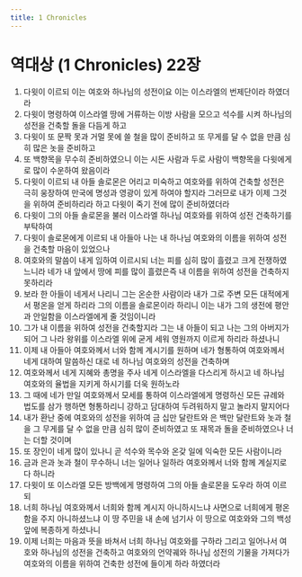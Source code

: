 ```yaml
---
title: 1 Chronicles
---
```


# 역대상 (1 Chronicles) 22장
1. 다윗이 이르되 이는 여호와 하나님의 성전이요 이는 이스라엘의 번제단이라 하였더라
1. 다윗이 명령하여 이스라엘 땅에 거류하는 이방 사람을 모으고 석수를 시켜 하나님의 성전을 건축할 돌을 다듬게 하고
1. 다윗이 또 문짝 못과 거멀 못에 쓸 철을 많이 준비하고 또 무게를 달 수 없을 만큼 심히 많은 놋을 준비하고
1. 또 백향목을 무수히 준비하였으니 이는 시돈 사람과 두로 사람이 백향목을 다윗에게로 많이 수운하여 왔음이라
1. 다윗이 이르되 내 아들 솔로몬은 어리고 미숙하고 여호와를 위하여 건축할 성전은 극히 웅장하여 만국에 명성과 영광이 있게 하여야 할지라 그러므로 내가 이제 그것을 위하여 준비하리라 하고 다윗이 죽기 전에 많이 준비하였더라
1. 다윗이 그의 아들 솔로몬을 불러 이스라엘 하나님 여호와를 위하여 성전 건축하기를 부탁하여
1. 다윗이 솔로몬에게 이르되 내 아들아 나는 내 하나님 여호와의 이름을 위하여 성전을 건축할 마음이 있었으나
1. 여호와의 말씀이 내게 임하여 이르시되 너는 피를 심히 많이 흘렸고 크게 전쟁하였느니라 네가 내 앞에서 땅에 피를 많이 흘렸은즉 내 이름을 위하여 성전을 건축하지 못하리라
1. 보라 한 아들이 네게서 나리니 그는 온순한 사람이라 내가 그로 주변 모든 대적에게서 평온을 얻게 하리라 그의 이름을 솔로몬이라 하리니 이는 내가 그의 생전에 평안과 안일함을 이스라엘에게 줄 것임이니라
1. 그가 내 이름을 위하여 성전을 건축할지라 그는 내 아들이 되고 나는 그의 아버지가 되어 그 나라 왕위를 이스라엘 위에 굳게 세워 영원까지 이르게 하리라 하셨나니
1. 이제 내 아들아 여호와께서 너와 함께 계시기를 원하며 네가 형통하여 여호와께서 네게 대하여 말씀하신 대로 네 하나님 여호와의 성전을 건축하며
1. 여호와께서 네게 지혜와 총명을 주사 네게 이스라엘을 다스리게 하시고 네 하나님 여호와의 율법을 지키게 하시기를 더욱 원하노라
1. 그 때에 네가 만일 여호와께서 모세를 통하여 이스라엘에게 명령하신 모든 규례와 법도를 삼가 행하면 형통하리니 강하고 담대하여 두려워하지 말고 놀라지 말지어다
1. 내가 환난 중에 여호와의 성전을 위하여 금 십만 달란트와 은 백만 달란트와 놋과 철을 그 무게를 달 수 없을 만큼 심히 많이 준비하였고 또 재목과 돌을 준비하였으나 너는 더할 것이며
1. 또 장인이 네게 많이 있나니 곧 석수와 목수와 온갖 일에 익숙한 모든 사람이니라
1. 금과 은과 놋과 철이 무수하니 너는 일어나 일하라 여호와께서 너와 함께 계실지로다 하니라
1. 다윗이 또 이스라엘 모든 방백에게 명령하여 그의 아들 솔로몬을 도우라 하여 이르되
1. 너희 하나님 여호와께서 너희와 함께 계시지 아니하시느냐 사면으로 너희에게 평온함을 주지 아니하셨느냐 이 땅 주민을 내 손에 넘기사 이 땅으로 여호와와 그의 백성 앞에 복종하게 하셨나니
1. 이제 너희는 마음과 뜻을 바쳐서 너희 하나님 여호와를 구하라 그리고 일어나서 여호와 하나님의 성전을 건축하고 여호와의 언약궤와 하나님 성전의 기물을 가져다가 여호와의 이름을 위하여 건축한 성전에 들이게 하라 하였더라